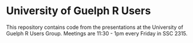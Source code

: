 # University of Guelph R Users

This repository contains code from the presentations at the University of Guelph R Users Group.
Meetings are 11:30 - 1pm every Friday in SSC 2315.
